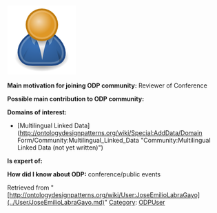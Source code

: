 [![Image:ODPUser.png](../images/a/a6/ODPUser.png)](../Image/ODPUser.png.md "Image:ODPUser.png")




  





__Main motivation for joining ODP community:__ Reviewer of Conference


__Possible main contribution to ODP community:__


__Domains of interest:__



* [Multilingual Linked Data](http://ontologydesignpatterns.org/wiki/Special:AddData/Domain Form/Community:Multilingual_Linked_Data "Community:Multilingual Linked Data (not yet written)")


__Is expert of:__


  

__How did I know about ODP:__ conference/public events






Retrieved from "[http://ontologydesignpatterns.org/wiki/User:JoseEmilioLabraGayo](../User/JoseEmilioLabraGayo.md)"
 [Category](http://ontologydesignpatterns.org/wiki/Special:Categories "Special:Categories"): [ODPUser](../Category/ODPUser.md "Category:ODPUser")